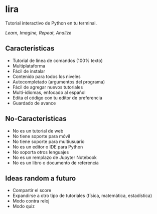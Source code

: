 # lira

Tutorial interactivo de Python en tu terminal.

_Learn, Imagine, Repeat, Analize_

## Características

- Tutorial de línea de comandos (100% texto)
- Multiplataforma
- Fácil de instalar
- Contenido para todos los niveles
- Autocompletado (argumentos del programa)
- Fácil de agregar nuevos tutoriales
- Multi-idiomas, enfocado al español
- Edita el código con tu editor de preferencia
- Guardado de avance

## No-Características

- No es un tutorial de web
- No tiene soporte para móvil
- No tiene soporte para multiusuario
- No es un editor o IDE para Python
- No soporta otros lenguajes
- No es un remplazo de Jupyter Notebook
- No es un libro o documento de referencia

## Ideas random a futuro

- Compartir el score
- Expandirse a otro tipo de tutoriales (física, matemática, estadística)
- Modo contra reloj
- Modo quiz
